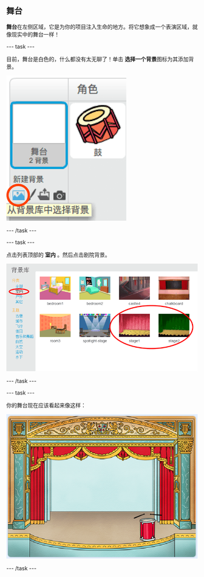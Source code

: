 ## 舞台

**舞台**在左侧区域，它是为你的项目注入生命的地方。将它想象成一个表演区域，就像现实中的舞台一样！

\--- task \---

目前，舞台是白色的，什么都没有太无聊了！单击 **选择一个背景**图标为其添加背景。

![截屏](images/band-stage-choose.png)

\--- /task \---

\--- task \---

点击列表顶部的 **室内** 。然后点击剧院背景。

![截屏](images/band-backdrop.png)

\--- /task \---

\--- task \---

你的舞台现在应该看起来像这样：

![截屏](images/band-stage.png)

\--- /task \---